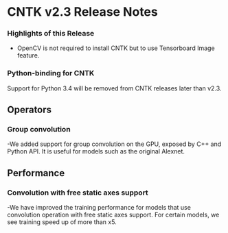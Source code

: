 # CNTK v2.3 Release Notes

### Highlights of this Release
- OpenCV is not required to install CNTK but to use Tensorboard Image feature.

### Python-binding for CNTK
Support for Python 3.4 will be removed from CNTK releases later than v2.3.

## Operators
### Group convolution
-We added support for group convolution on the GPU, exposed by C++ and Python API. It is useful for models such as the original Alexnet. 

## Performance
### Convolution with free static axes support
 -We have improved the training performance for models that use convolution operation with free static axes support. For certain models, we see training speed up of more than x5. 
